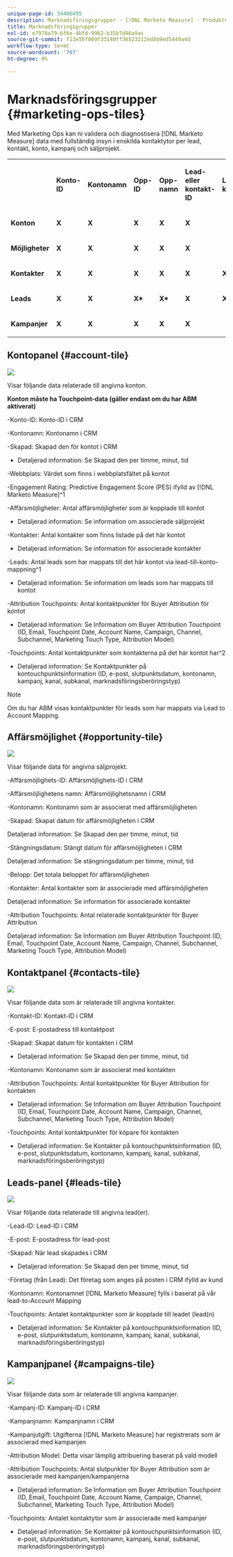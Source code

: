 ```yaml
---
unique-page-id: 34406495
description: Marknadsföringsgrupper - [!DNL Marketo Measure] - Produktdokumentation
title: Marknadsföringsgrupper
exl-id: e7978a79-6f6e-4bfd-9962-b35b7d46a9ac
source-git-commit: f13e55f009f33140ff36523212ed8b9ed5449a4d
workflow-type: tm+mt
source-wordcount: '767'
ht-degree: 0%

---
```


# Marknadsföringsgrupper {#marketing-ops-tiles}

Med Marketing Ops kan ni validera och diagnostisera [!DNL Marketo Measure] data med fullständig insyn i enskilda kontaktytor per lead, kontakt, konto, kampanj och säljprojekt.

<table> 
 <colgroup> 
  <col> 
  <col> 
  <col> 
  <col> 
  <col> 
  <col> 
  <col> 
  <col> 
  <col> 
  <col> 
  <col> 
  <col> 
  <col> 
 </colgroup> 
 <tbody> 
  <tr> 
   <td><br></td> 
   <td><p><strong>Konto-ID</strong></p></td> 
   <td><p><strong>Kontonamn</strong></p></td> 
   <td><p><strong>Opp-ID</strong></p></td> 
   <td><p><strong>Opp-namn</strong></p></td> 
   <td><p><strong>Lead- eller kontakt-ID</strong></p></td> 
   <td><p><strong>Lead- eller kontaktmejl</strong></p></td> 
   <td><p><strong>Kampanj-ID</strong></p></td> 
   <td><p><strong>Opp Won</strong></p></td> 
   <td><p><strong>Skapat den</strong></p></td> 
   <td><p><strong>Opp stängningsdatum</strong></p></td> 
   <td><p><strong>Kontaktpunktsdatum</strong></p></td> 
   <td><p><strong>Attributionsmodell</strong></p></td> 
  </tr> 
  <tr> 
   <td><p><strong>Konton</strong></p></td> 
   <td><strong>X</strong></td> 
   <td><strong>X</strong></td> 
   <td><strong>X</strong></td> 
   <td><strong>X</strong></td> 
   <td><strong>X</strong></td> 
   <td><br></td> 
   <td><strong>X</strong></td> 
   <td><strong>X</strong></td> 
   <td><strong>X</strong></td> 
   <td><strong>X</strong></td> 
   <td><strong>X</strong></td> 
   <td><strong>X</strong></td> 
  </tr> 
  <tr> 
   <td><p><strong>Möjligheter</strong></p></td> 
   <td><strong>X</strong></td> 
   <td><strong>X</strong></td> 
   <td><strong>X</strong></td> 
   <td><strong>X</strong></td> 
   <td><strong>X</strong></td> 
   <td><br></td> 
   <td><strong>X</strong></td> 
   <td><strong>X</strong></td> 
   <td><strong>X</strong></td> 
   <td><strong>X</strong></td> 
   <td><strong>X</strong></td> 
   <td><strong>X</strong></td> 
  </tr> 
  <tr> 
   <td><p><strong>Kontakter</strong></p></td> 
   <td><strong>X</strong></td> 
   <td><strong>X</strong></td> 
   <td><strong>X</strong></td> 
   <td><strong>X</strong></td> 
   <td><strong>X</strong></td> 
   <td><strong>X</strong></td> 
   <td><strong>X</strong></td> 
   <td><strong>X</strong></td> 
   <td><strong>X</strong></td> 
   <td><strong>X</strong></td> 
   <td><strong>X</strong></td> 
   <td><strong>X</strong></td> 
  </tr> 
  <tr> 
   <td><p><strong>Leads</strong></p></td> 
   <td><strong>X</strong></td> 
   <td><strong>X</strong></td> 
   <td><strong>X*</strong></td> 
   <td><strong>X*</strong></td> 
   <td><strong>X</strong></td> 
   <td><strong>X</strong></td> 
   <td><strong>X</strong></td> 
   <td><strong>X*</strong></td> 
   <td><strong>X*</strong></td> 
   <td><strong>X*</strong></td> 
   <td><strong>X</strong></td> 
   <td><strong>X</strong></td> 
  </tr> 
  <tr> 
   <td><p><strong>Kampanjer</strong></p></td> 
   <td><strong>X</strong></td> 
   <td><strong>X</strong></td> 
   <td><strong>X</strong></td> 
   <td><strong>X</strong></td> 
   <td><strong>X</strong></td> 
   <td><br></td> 
   <td><strong>X</strong></td> 
   <td><strong>X</strong></td> 
   <td><strong>X</strong></td> 
   <td><strong>X</strong></td> 
   <td><strong>X</strong></td> 
   <td><strong>X</strong></td> 
  </tr> 
 </tbody> 
</table>

## Kontopanel {#account-tile}

![](assets/one-1.png)

Visar följande data relaterade till angivna konton.

**Konton måste ha Touchpoint-data (gäller endast om du har ABM aktiverat)**

-Konto-ID: Konto-ID i CRM

-Kontonamn: Kontonamn i CRM

-Skapad: Skapad den för kontot i CRM

* Detaljerad information: Se Skapad den per timme, minut, tid

-Webbplats: Värdet som finns i webbplatsfältet på kontot

-Engagement Rating: Predictive Engagement Score (PES) ifylld av [!DNL Marketo Measure]^1

-Affärsmöjligheter: Antal affärsmöjligheter som är kopplade till kontot

* Detaljerad information: Se information om associerade säljprojekt

-Kontakter: Antal kontakter som finns listade på det här kontot

* Detaljerad information: Se information för associerade kontakter

-Leads: Antal leads som har mappats till det här kontot via lead-till-konto-mappning^1

* Detaljerad information: Se information om leads som har mappats till kontot

-Attribution Touchpoints: Antal kontaktpunkter för Buyer Attribution för kontot

* Detaljerad information: Se Information om Buyer Attribution Touchpoint (ID, Email, Touchpoint Date, Account Name, Campaign, Channel, Subchannel, Marketing Touch Type, Attribution Model)

-Touchpoints: Antal kontaktpunkter som kontakterna på det här kontot har^2

* Detaljerad information: Se Kontaktpunkter på kontouchpunktsinformation (ID, e-post, slutpunktsdatum, kontonamn, kampanj, kanal, subkanal, marknadsföringsberöringstyp)

>[!NOTE]
>
>Om du har ABM visas kontaktpunkter för leads som har mappats via Lead to Account Mapping.

## Affärsmöjlighet {#opportunity-tile}

![](assets/two-1.png)

Visar följande data för angivna säljprojekt.

-Affärsmöjlighets-ID: Affärsmöjlighets-ID i CRM

-Affärsmöjlighetens namn: Affärsmöjlighetsnamn i CRM

-Kontonamn: Kontonamn som är associerat med affärsmöjligheten

-Skapad: Skapat datum för affärsmöjligheten i CRM

Detaljerad information: Se Skapad den per timme, minut, tid

-Stängningsdatum: Stängt datum för affärsmöjligheten i CRM

Detaljerad information: Se stängningsdatum per timme, minut, tid

-Belopp: Det totala beloppet för affärsmöjligheten

-Kontakter: Antal kontakter som är associerade med affärsmöjligheten

Detaljerad information: Se information för associerade kontakter

-Attribution Touchpoints: Antal relaterade kontaktpunkter för Buyer Attribution

Detaljerad information: Se Information om Buyer Attribution Touchpoint (ID, Email, Touchpoint Date, Account Name, Campaign, Channel, Subchannel, Marketing Touch Type, Attribution Model)

## Kontaktpanel {#contacts-tile}

![](assets/three-1.png)

Visar följande data som är relaterade till angivna kontakter.

-Kontakt-ID: Kontakt-ID i CRM

-E-post: E-postadress till kontaktpost

-Skapad: Skapat datum för kontakten i CRM

* Detaljerad information: Se Skapad den per timme, minut, tid

-Kontonamn: Kontonamn som är associerat med kontakten

-Attribution Touchpoints: Antal kontaktpunkter för Buyer Attribution för kontakten

* Detaljerad information: Se Information om Buyer Attribution Touchpoint (ID, Email, Touchpoint Date, Account Name, Campaign, Channel, Subchannel, Marketing Touch Type, Attribution Model)

-Touchpoints: Antal kontaktpunkter för köpare för kontakten

* Detaljerad information: Se Kontakter på kontouchpunktsinformation (ID, e-post, slutpunktsdatum, kontonamn, kampanj, kanal, subkanal, marknadsföringsberöringstyp)

## Leads-panel {#leads-tile}

![](assets/four-1.png)

Visar följande data relaterade till angivna lead(er).

-Lead-ID: Lead-ID i CRM

-E-post: E-postadress för lead-post

-Skapad: När lead skapades i CRM

* Detaljerad information: Se Skapad den per timme, minut, tid

-Företag (från Lead): Det företag som anges på posten i CRM ifylld av kund

-Kontonamn: Kontonamnet [!DNL Marketo Measure] fylls i baserat på vår lead-to-Account Mapping

-Touchpoints: Antalet kontaktpunkter som är kopplade till leadet (lead(n)

* Detaljerad information: Se Kontakter på kontouchpunktsinformation (ID, e-post, slutpunktsdatum, kontonamn, kampanj, kanal, subkanal, marknadsföringsberöringstyp)

## Kampanjpanel {#campaigns-tile}

![](assets/five-1.png)

Visar följande data som är relaterade till angivna kampanjer.

-Kampanj-ID: Kampanj-ID i CRM

-Kampanjnamn: Kampanjnamn i CRM

-Kampanjutgift: Utgifterna [!DNL Marketo Measure] har registrerats som är associerad med kampanjen

-Attribution Model: Detta visar lämplig attribuering baserat på vald modell

-Attribution Touchpoints: Antal slutpunkter för Buyer Attribution som är associerade med kampanjen/kampanjerna

* Detaljerad information: Se Information om Buyer Attribution Touchpoint (ID, Email, Touchpoint Date, Account Name, Campaign, Channel, Subchannel, Marketing Touch Type, Attribution Model)

-Touchpoints: Antalet kontaktytor som är associerade med kampanjer

* Detaljerad information: Se Kontakter på kontouchpunktsinformation (ID, e-post, slutpunktsdatum, kontonamn, kampanj, kanal, subkanal, marknadsföringsberöringstyp)
